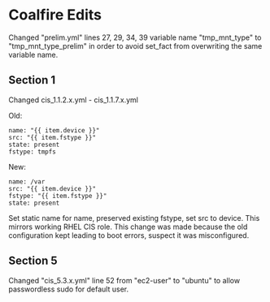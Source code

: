 # Coalfire Edits
Changed "prelim.yml" lines 27, 29, 34, 39 variable name "tmp_mnt_type" to "tmp_mnt_type_prelim" in order to avoid set_fact from overwriting the same variable name.

## Section 1
Changed cis_1.1.2.x.yml - cis_1.1.7.x.yml

Old:
```
name: "{{ item.device }}"
src: "{{ item.fstype }}"
state: present
fstype: tmpfs
```

New:
```
name: /var
src: "{{ item.device }}"
fstype: "{{ item.fstype }}"
state: present
```

Set static name for name, preserved existing fstype, set src to device.  This mirrors working RHEL CIS role.
This change was made because the old configuration kept leading to boot errors, suspect it was misconfigured.


## Section 5
Changed "cis_5.3.x.yml" line 52 from "ec2-user" to "ubuntu" to allow passwordless sudo for default user.